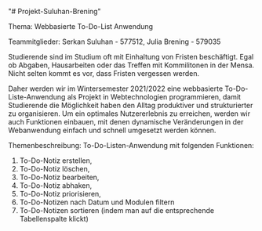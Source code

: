 "# Projekt-Suluhan-Brening" 

Thema: Webbasierte To-Do-List Anwendung

Teammitglieder: Serkan Suluhan - 577512, Julia Brening - 579035


Studierende sind im Studium oft mit Einhaltung von Fristen beschäftigt. Egal ob Abgaben, Hausarbeiten oder das Treffen mit Kommilitonen in der Mensa.
Nicht selten kommt es vor, dass Fristen vergessen werden.

Daher werden wir im Wintersemester 2021/2022 eine webbasierte To-Do-Liste-Anwendung als Projekt in Webtechnologien programmieren, damit Studierende die Möglichkeit haben den Alltag produktiver und strukturierter zu organisieren.
Um ein optimales Nutzererlebnis zu erreichen, werden wir auch Funktionen einbauen, mit denen dynamische Veränderungen in der Webanwendung einfach und schnell umgesetzt werden können.

Themenbeschreibung: To-Do-Listen-Anwendung mit folgenden Funktionen:

1. To-Do-Notiz erstellen,
2. To-Do-Notiz löschen,
3. To-Do-Notiz bearbeiten,
4. To-Do-Notiz abhaken,
5. To-Do-Notiz priorisieren,
6. To-Do-Notizen nach Datum und Modulen filtern
7. To-Do-Notizen sortieren (indem man auf die entsprechende Tabellenspalte klickt)